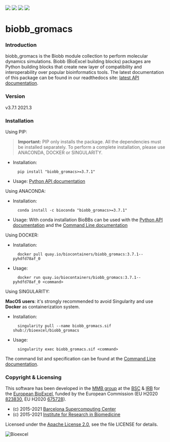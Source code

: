 [![](https://readthedocs.org/projects/biobb-gromacs/badge/?version=latest)](https://biobb-gromacs.readthedocs.io/en/latest/?badge=latest)
[![](https://img.shields.io/badge/install%20with-bioconda-brightgreen.svg?style=flat)](https://anaconda.org/bioconda/biobb_gromacs)
[![](https://img.shields.io/badge/docker-Quay.io-blue)](https://quay.io/repository/biocontainers/biobb_gromacs)
[![](https://img.shields.io/badge/License-Apache%202.0-blue.svg)](https://opensource.org/licenses/Apache-2.0)

# biobb_gromacs

### Introduction
biobb_gromacs is the Biobb module collection to perform molecular dynamics simulations.
Biobb (BioExcel building blocks) packages are Python building blocks that
create new layer of compatibility and interoperability over popular
bioinformatics tools.
The latest documentation of this package can be found in our readthedocs site:
[latest API documentation](http://biobb-gromacs.readthedocs.io/en/latest/).

### Version
v3.7.1 2021.3

### Installation
Using PIP:

> **Important:** PIP only installs the package. All the dependencies must be installed separately. To perform a complete installation, please use ANACONDA, DOCKER or SINGULARITY.

* Installation:


        pip install "biobb_gromacs>=3.7.1"


* Usage: [Python API documentation](https://biobb-gromacs.readthedocs.io/en/latest/modules.html)

Using ANACONDA:

* Installation:


        conda install -c bioconda "biobb_gromacs>=3.7.1"


* Usage: With conda installation BioBBs can be used with the [Python API documentation](https://biobb-gromacs.readthedocs.io/en/latest/modules.html) and the [Command Line documentation](https://biobb-gromacs.readthedocs.io/en/latest/command_line.html)

Using DOCKER:

* Installation:


        docker pull quay.io/biocontainers/biobb_gromacs:3.7.1--pyhdfd78af_0


* Usage:


        docker run quay.io/biocontainers/biobb_gromacs:3.7.1--pyhdfd78af_0 <command>


Using SINGULARITY:

**MacOS users**: it's strongly recommended to avoid Singularity and use **Docker** as containerization system.

* Installation:


        singularity pull --name biobb_gromacs.sif shub://bioexcel/biobb_gromacs


* Usage:


        singularity exec biobb_gromacs.sif <command>


The command list and specification can be found at the [Command Line documentation](https://biobb-gromacs.readthedocs.io/en/latest/command_line.html).


### Copyright & Licensing
This software has been developed in the [MMB group](http://mmb.irbbarcelona.org) at the [BSC](http://www.bsc.es/) & [IRB](https://www.irbbarcelona.org/) for the [European BioExcel](http://bioexcel.eu/), funded by the European Commission (EU H2020 [823830](http://cordis.europa.eu/projects/823830), EU H2020 [675728](http://cordis.europa.eu/projects/675728)).

* (c) 2015-2021 [Barcelona Supercomputing Center](https://www.bsc.es/)
* (c) 2015-2021 [Institute for Research in Biomedicine](https://www.irbbarcelona.org/)

Licensed under the
[Apache License 2.0](https://www.apache.org/licenses/LICENSE-2.0), see the file LICENSE for details.

![](https://bioexcel.eu/wp-content/uploads/2019/04/Bioexcell_logo_1080px_transp.png "Bioexcel")
